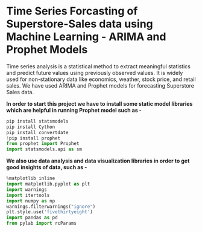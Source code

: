 # Time Series Forcasting of Superstore-Sales data using Machine Learning - ARIMA and Prophet Models
Time series analysis is a statistical method to extract meaningful statistics and predict future values using previously observed values. It is widely used for non-stationary data like economics, weather, stock price, and retail sales. We have used ARIMA and Prophet models for forecasting Superstore Sales data.

**In order to start this project we have to install some static model libraries which are helpful in running Prophet model such as -**
```Python 
pip install statsmodels
pip install Cython
pip install convertdate
!pip install prophet
from prophet import Prophet
import statsmodels.api as sm
```
**We also use data analysis and data visualization libraries in order to get good insights of data, such as -**
```Python
%matplotlib inline
import matplotlib.pyplot as plt
import warnings
import itertools
import numpy as np
warnings.filterwarnings("ignore")
plt.style.use('fivethirtyeight')
import pandas as pd
from pylab import rcParams
```
